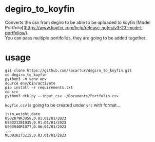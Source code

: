 # degiro_to_koyfin
Converts the csv from degiro to be able to be uploaded to koyfin [Model Portfolio[(https://www.koyfin.com/help/release-notes/v3-23-model-portfolios/).  
You can pass multiple portifolios, they are going to be added together.  


# usage
```
git clone https://github.com/rocartur/degiro_to_koyfin.git  
cd degiro_to_koyfin  
python3 -m venv env  
source env/bin/activate  
pip install -r requirements.txt
cd src
python3 dtk.py --input_csv ~/Documents/Portfolio.csv
```
`koyfin.csv` is going to be created under `src` with format...
```
isin,weight,date
US02079K3059,0.01,01/01/2023
US03212B1035,0.01,01/01/2023
US03940R1077,0.06,01/01/2023
...
NL0010273215,0.03,01/01/2023
```
